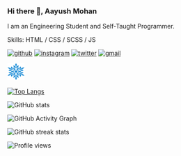 ### Hi there 👋, Aayush Mohan
I am an Engineering Student and Self-Taught Programmer.

Skills: HTML / CSS / SCSS / JS



[<img src='https://cdn.jsdelivr.net/npm/simple-icons@3.0.1/icons/github.svg' alt='github' height='40'>](https://github.com/AayushMohan)  [<img src='https://cdn.jsdelivr.net/npm/simple-icons@3.0.1/icons/instagram.svg' alt='instagram' height='40'>](https://www.instagram.com/thisisaayushmohan/)  [<img src='https://cdn.jsdelivr.net/npm/simple-icons@3.0.1/icons/twitter.svg' alt='twitter' height='40'>](https://twitter.com/AayushMohan)  [<img src='https://cdn.jsdelivr.net/npm/simple-icons@3.0.1/icons/gmail.svg' alt='gmail' height='40'>](aayushmohan1702@gmail.com)  

<a href='https://archiveprogram.github.com/'><img src='https://raw.githubusercontent.com/acervenky/animated-github-badges/master/assets/acbadge.gif' width='40' height='40'></a> 

[![Top Langs](https://github-readme-stats.vercel.app/api/top-langs/?username=AayushMohan)](https://github.com/anuraghazra/github-readme-stats)

![GitHub stats](https://github-readme-stats.vercel.app/api?username=AayushMohan&show_icons=true)  

![GitHub Activity Graph](https://activity-graph.herokuapp.com/graph?username=AayushMohan)  

![GitHub streak stats](https://github-readme-streak-stats.herokuapp.com/?user=AayushMohan)  

![Profile views](https://gpvc.arturio.dev/AayushMohan)  

<!---
AayushMohan/AayushMohan is a ✨ special ✨ repository because its `README.md` (this file) appears on your GitHub profile.
You can click the Preview link to take a look at your changes.

